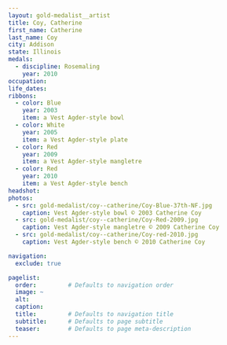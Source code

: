 ```yaml
---
layout: gold-medalist__artist
title: Coy, Catherine
first_name: Catherine
last_name: Coy
city: Addison
state: Illinois
medals: 
  - discipline: Rosemaling
    year: 2010
occupation:
life_dates:
ribbons:
  - color: Blue
    year: 2003
    item: a Vest Agder-style bowl
  - color: White 
    year: 2005
    item: a Vest Agder-style plate
  - color: Red 
    year: 2009
    item: a Vest Agder-style mangletre
  - color: Red
    year: 2010
    item: a Vest Agder-style bench
headshot:
photos:
  - src: gold-medalist/coy--catherine/Coy-Blue-37th-NF.jpg
    caption: Vest Agder-style bowl © 2003 Catherine Coy
  - src: gold-medalist/coy--catherine/Coy-Red-2009.jpg
    caption: Vest Agder-style mangletre © 2009 Catherine Coy
  - src: gold-medalist/coy--catherine/Coy-red-2010.jpg
    caption: Vest Agder-style bench © 2010 Catherine Coy

navigation:
  exclude: true

pagelist:
  order:         # Defaults to navigation order  
  image: ~
  alt:
  caption:
  title:         # Defaults to navigation title
  subtitle:      # Defaults to page subtitle
  teaser:        # Defaults to page meta-description  
---
```


